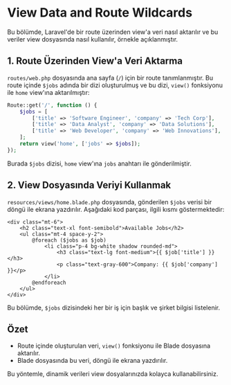 # View Data and Route Wildcards

Bu bölümde, Laravel'de bir route üzerinden view'a veri nasıl aktarılır ve bu veriler view dosyasında nasıl kullanılır, örnekle açıklanmıştır.

## 1. Route Üzerinden View'a Veri Aktarma

`routes/web.php` dosyasında ana sayfa (`/`) için bir route tanımlanmıştır. Bu route içinde `$jobs` adında bir dizi oluşturulmuş ve bu dizi, `view()` fonksiyonu ile `home` view'ına aktarılmıştır:

```php
Route::get('/', function () {
    $jobs = [
        ['title' => 'Software Engineer', 'company' => 'Tech Corp'],
        ['title' => 'Data Analyst', 'company' => 'Data Solutions'],
        ['title' => 'Web Developer', 'company' => 'Web Innovations'],
    ];
    return view('home', ['jobs' => $jobs]);
});
```

Burada `$jobs` dizisi, `home` view'ına `jobs` anahtarı ile gönderilmiştir.

## 2. View Dosyasında Veriyi Kullanmak

`resources/views/home.blade.php` dosyasında, gönderilen `$jobs` verisi bir döngü ile ekrana yazdırılır. Aşağıdaki kod parçası, ilgili kısmı göstermektedir:

```blade
<div class="mt-6">
    <h2 class="text-xl font-semibold">Available Jobs</h2>
    <ul class="mt-4 space-y-2">
        @foreach ($jobs as $job)
            <li class="p-4 bg-white shadow rounded-md">
                <h3 class="text-lg font-medium">{{ $job['title'] }}</h3>
                <p class="text-gray-600">Company: {{ $job['company'] }}</p>
            </li>
        @endforeach
    </ul>
</div>
```

Bu bölümde, `$jobs` dizisindeki her bir iş için başlık ve şirket bilgisi listelenir.

## Özet

-   Route içinde oluşturulan veri, `view()` fonksiyonu ile Blade dosyasına aktarılır.
-   Blade dosyasında bu veri, döngü ile ekrana yazdırılır.

Bu yöntemle, dinamik verileri view dosyalarınızda kolayca kullanabilirsiniz.
